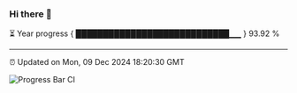 ### Hi there 👋

⏳ Year progress { ████████████████████████████▁▁ } 93.92 %

---

⏰ Updated on Mon, 09 Dec 2024 18:20:30 GMT

![Progress Bar CI](https://github.com/liununu/liununu/workflows/Progress%20Bar%20CI/badge.svg)
